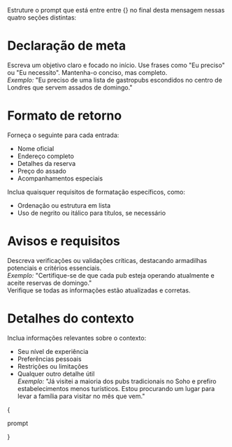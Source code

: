Estruture o prompt que está entre entre {} no final desta mensagem nessas quatro seções distintas:

# Declaração de meta
Escreva um objetivo claro e focado no início. Use frases como "Eu preciso" ou "Eu necessito". Mantenha-o conciso, mas completo.  
*Exemplo:* "Eu preciso de uma lista de gastropubs escondidos no centro de Londres que servem assados de domingo."

# Formato de retorno
Forneça o seguinte para cada entrada:
- Nome oficial
- Endereço completo
- Detalhes da reserva
- Preço do assado
- Acompanhamentos especiais

Inclua quaisquer requisitos de formatação específicos, como:
- Ordenação ou estrutura em lista
- Uso de negrito ou itálico para títulos, se necessário

# Avisos e requisitos
Descreva verificações ou validações críticas, destacando armadilhas potenciais e critérios essenciais.  
*Exemplo:* "Certifique-se de que cada pub esteja operando atualmente e aceite reservas de domingo."  
Verifique se todas as informações estão atualizadas e corretas.

# Detalhes do contexto
Inclua informações relevantes sobre o contexto:
- Seu nível de experiência
- Preferências pessoais
- Restrições ou limitações
- Qualquer outro detalhe útil  
*Exemplo:* "Já visitei a maioria dos pubs tradicionais no Soho e prefiro estabelecimentos menos turísticos. Estou procurando um lugar para levar a família para visitar no mês que vem."


{

prompt

}
